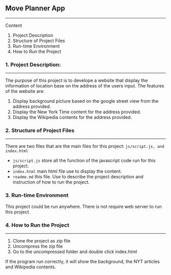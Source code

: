 ## Move Planner App
------------------------

Content

1. Project Description
2. Structure of Project Files
3. Run-time Environment
4. How to Run the Project


### 1. Project Description:
-----------------------

The purpose of this project is to develope a website that display the information of
location base on the address of the users input.
The features of the website are:
1. Display background picture based on the google street view from the address provided.
2. Display the New York Time content for the address provided.
3. Display the Wikipedia contents for the address provided.
  
### 2. Structure of Project Files
-----------------------------

There are two files that are the main files for this project: `js/script.js,
and index.html` 

- `js/script.js` store all the function of the javascript code run for this project.
- `index.html` main html file use to display the content.
- `readme.md` this file. Use to describe the project description and
      instruction of how to run the project.
    
### 3. Run-time Environment

This project could be run anywhere. There is not require web server to run this project.
      
### 4. How to Run the Project
-------------------------

1. Clone the project as zip file
2. Uncompress the zip file
3. Go to the uncompressed folder and double click index.html            

      
If the program run correctly, it will show the background, the NYT articles and Wikipedia contents.
